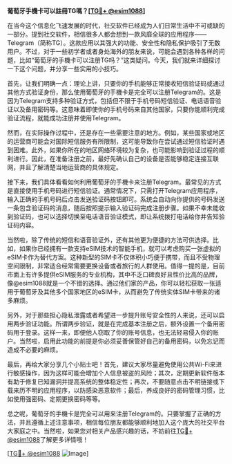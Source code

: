 **葡萄牙手機卡可以註冊TG嗎？[[TG💪+ @esim1088](https://t.me/s/esim1088)]**

在当今这个信息化飞速发展的时代，社交软件已经成为人们日常生活中不可或缺的一部分。提到社交软件，相信很多人都会想到一款风靡全球的应用程序——Telegram（简称TG）。这款应用以其强大的功能、安全性和隐私保护吸引了无数用户。不过，对于一些初学者或者身处海外的朋友来说，可能会遇到各种各样的问题，比如“葡萄牙的手機卡可以注册TG吗？”这类疑问。今天，我们就来详细探讨一下这个问题，并分享一些实用的小技巧。

首先，让我们明确一点：理论上讲，只要你的手机能够正常接收短信验证码或通过其他方式验证身份，那么使用葡萄牙的手機卡是完全可以注册Telegram的。这是因为Telegram支持多种验证方式，包括但不限于手机号码短信验证、电话语音验证以及备用密码等。这意味着即使你的手机号码来自其他国家，只要你能顺利完成验证流程，就能成功注册并使用Telegram。

然而，在实际操作过程中，还是存在一些需要注意的地方。例如，某些国家或地区的运营商可能会对国际短信服务有所限制，这可能导致你在尝试通过短信验证时遇到困难。此外，如果你所在的地区网络环境较为复杂，也可能影响到验证过程的顺利进行。因此，在准备注册之前，最好先确认自己的设备是否能够稳定连接互联网，并且了解清楚当地运营商的具体规定。

接下来，我们具体看看如何利用葡萄牙的手機卡来注册Telegram。最常见的方式是直接使用手机号码进行短信验证。通常情况下，只需打开Telegram应用程序，输入正确的手机号码后点击发送验证码按钮即可。系统会自动向你提供的号码发送一条包含验证码的消息，随后按照提示输入验证码完成注册步骤。如果不幸未能收到验证码，也可以选择切换至电话语音验证模式，即让系统拨打电话给你并告知验证码内容。

当然啦，除了传统的短信和语音验证外，还有其他更为便捷的方法可供选择。比如，如果你已经拥有一款支持eSIM技术的智能手机，就可以考虑购买一张虚拟的eSIM卡作为替代方案。这种新型的SIM卡不仅体积小巧便于携带，而且不受物理空间限制，非常适合经常需要更换设备或者旅行的人群使用。值得一提的是，目前市面上有许多提供eSIM服务的专业机构，其中不乏口碑良好且性价比高的品牌，像@esim1088就是一个不错的选择。通过他们家的产品，你可以轻松获取一张适用于葡萄牙及其他多个国家地区的eSIM卡，从而避免了传统实体SIM卡带来的诸多麻烦。

另外，对于那些担心隐私泄露或者希望进一步提升账号安全性的人来说，还可以启用两步验证功能。所谓两步验证，就是在完成基本注册之后，额外设置一个备用密码用于登录。这样一来，即便他人窃取了你的账号信息，也无法轻易侵入你的账户。当然啦，启用此功能的前提是你必须妥善保管好自己的备用密码，以免忘记而造成不必要的麻烦。

最后，再给大家分享几个小贴士吧！首先，建议大家尽量避免使用公共Wi-Fi来进行敏感操作，因为这样可能会增加个人信息被盗的风险；其次，定期更新软件版本有助于修复已知漏洞并提高系统的整体稳定性；再次，不要随意点击不明链接或下载来历不明的应用程序，以防感染恶意软件；最后，养成良好的密码管理习惯，比如使用强密码、定期更换密码等等。

总之呢，葡萄牙的手機卡是完全可以用来注册Telegram的。只要掌握了正确的方法，并且遵循上述注意事项，相信每位朋友都能够顺利地加入这个庞大的社交平台大家庭之中。当然啦，如果您对相关产品感兴趣的话，不妨前往[TG💪+ @esim1088](https://t.me/s/esim1088)了解更多详情哦！

[[TG💪+ @esim1088](https://t.me/s/esim1088) ![Image](https://i.postimg.cc/4NQfJmqS/Snipaste-2025-05-13-00-14-12.png)]
